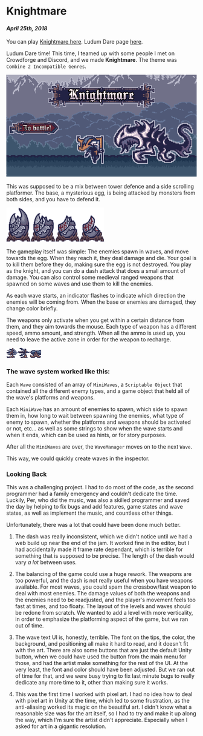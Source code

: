 [comment]: # (*.title*Knightmare*.title*)
[comment]: # (*.desc*My Ludum Dare 41 entry, Knightmare.*.desc*)
[comment]: # (*.tags*unity, C#, game, ludum dare, ld41, jam, 2018, project, finished, featured*.tags*)
[comment]: # (*.date*25-4-2018*.date*)

# Knightmare

#### *April 25th, 2018*

You can play [Knightmare here](https://krasse.itch.io/ld41-2). Ludum Dare page [here](https://ldjam.com/events/ludum-dare/41/knightmare).

Ludum Dare time! This time, I teamed up with some people I met on Crowdforge and Discord, and we made **Knightmare**. The theme was `Combine 2 Incompatible Genres`.

![Knightmare Cover Image](knightmare_assets/coverImg.png)

This was supposed to be a mix between tower defence and a side scrolling platformer. The base, a mysterious egg, is being attacked by monsters from both sides, and you have to defend it.

![Egg - base](knightmare_assets/egg_spritesheet.png)

The gameplay itself was simple: The enemies spawn in waves, and move towards the egg. When they reach it, they deal damage and die. Your goal is to kill them before they do, making sure the egg is not destroyed. You play as the knight, and you can do a dash attack that does a small amount of damage. You can also control some medieval ranged weapons that spawned on some waves and use them to kill the enemies.

As each wave starts, an indicator flashes to indicate which direction the enemies will be coming from. When the base or enemies are damaged, they change color briefly.

The weapons only activate when you get within a certain distance from them, and they aim towards the mouse. Each type of weapon has a different speed, ammo amount, and strength. When all the ammo is used up, you need to leave the active zone in order for the weapon to recharge.

![Weapons](knightmare_assets/weapons_01.png)

### The wave system worked like this:

Each `Wave` consisted of an array of `MiniWaves`, a `Scriptable Object` that contained all the different enemy types, and a game object that held all of the wave's platforms and weapons.

Each `MiniWave` has an amount of enemies to spawn, which side to spawn them in, how long to wait between spawning the enemies, what type of enemy to spawn, whether the platforms and weapons should be activated or not, etc... as well as some strings to show when the wave starts and when it ends, which can be used as hints, or for story purposes.

After all the `MiniWaves` are over, the `WaveManager` moves on to the next `Wave`.

This way, we could quickly create waves in the inspector.

### Looking Back

This was a challenging project. I had to do most of the code, as the second programmer had a family emergency and couldn't dedicate the time. Luckily, Per, who did the music, was also a skilled programmer and saved the day by helping to fix bugs and add features, game states and wave states, as well as implement the music, and countless other things.

Unfortunately, there was a lot that could have been done much better.

1. The dash was really inconsistent, which we didn't notice until we had a web build up near the end of the jam. It worked fine in the editor, but I had accidentally made it frame rate dependant, which is terrible for something that is supposed to be precise. The length of the dash would vary *a lot* between uses.

2. The balancing of the game could use a huge rework. The weapons are too powerful, and the dash is not really useful when you have weapons available. For most waves, you could spam the crossbow/fast weapon to deal with most enemies. The damage values of both the weapons and the enemies need to be readjusted, and the player's movement feels too fast at times, and too floaty. The layout of the levels and waves should be redone from scratch. We wanted to add a level with more verticality, in order to emphasize the platforming aspect of the game, but we ran out of time.

3. The wave text UI is, honestly, terrible. The font on the tips, the color, the background, and positioning all make it hard to read, and it doesn't fit with the art. There are also some buttons that are just the default Unity button, when we could have used the button from the main menu for those, and had the artist make something for the rest of the UI. At the very least, the font and color should have been adjusted. But we ran out of time for that, and we were busy trying to fix last minute bugs to really dedicate any more time to it, other than making sure it works.

4. This was the first time I worked with pixel art. I had no idea how to deal with pixel art in Unity at the time, which led to some frustration, as the anti-aliasing worked its magic on the beautiful art. I didn't know what a reasonable size was for the art itself, so I had to try and make it up along the way, which I'm sure the artist didn't appreciate. Especially when I asked for art in a gigantic resolution.

